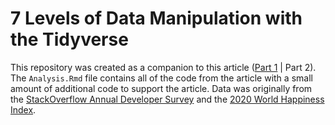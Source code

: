 # 7 Levels of Data Manipulation with the Tidyverse

This repository was created as a companion to this article ([Part 1](https://medium.com/compassred-data-blog/7-levels-of-data-manipulation-with-the-tidyverse-part-1-723fd4b70991) | Part 2). The `Analysis.Rmd` file contains all of the code from the article with a small amount of additional code to support the article. Data was originally from the [StackOverflow Annual Developer Survey](https://insights.stackoverflow.com/survey/) and the [2020 World Happiness Index](https://data.world/makeovermonday/2020w19-world-happiness-report-2020).